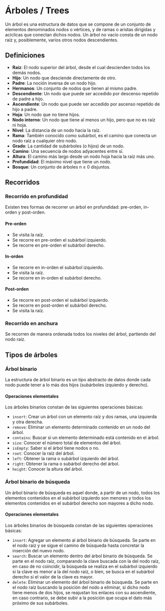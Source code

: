 # Árboles / Trees

Un árbol es una estructura de datos que se compone de un conjunto de elementos denominados nodos o vértices, y de ramas o aristas dirigidas y acíclicas que conectan dichos nodos. Un árbol no vacío consta de un nodo raíz y, posiblemente, varios otros nodos descendientes.

## Definiciones

* **Raíz**: El nodo superior del árbol, desde el cual descienden todos los demás nodos.
* **Hijo**: Un nodo que desciende directamente de otro.
* **Padre**: La noción inversa de un nodo hijo.
* **Hermanos**: Un conjunto de nodos que tienen al mismo padre.
* **Descendiente**: Un nodo que puede ser accedido por descenso repetido de padre a hijo.
* **Ascendiente**: Un nodo que puede ser accedido por ascenso repetido de hijo a padre.
* **Hoja**: Un nodo que no tiene hijos.
* **Nodo interno**: Un nodo que tiene al menos un hijo, pero que no es raíz ni hoja.
* **Nivel**: La distancia de un nodo hacia la raíz.
* **Rama**: También conocido como subárbol, es el camino que conecta un nodo raíz a cualquier otro nodo.
* **Grado**: La cantidad de subárboles (o hijos) de un nodo.
* **Camino**: Una secuencia de nodos adyacentes entre sí.
* **Altura**: El camino más largo desde un nodo hoja hacia la raíz más uno.
* **Profundidad**: El máximo nivel que tiene un nodo.
* **Bosque**: Un conjunto de árboles n ≥ 0 disjuntos.

## Recorridos

### Recorrido en profundidad

Existen tres formas de recorrer un árbol en profundidad: pre-orden, in-orden y post-orden.

#### Pre-orden

* Se visita la raíz.
* Se recorre en pre-orden el subárbol izquierdo.
* Se recorre en pre-orden el subárbol derecho.

#### In-orden

* Se recorre en in-orden el subárbol izquierdo.
* Se visita la raíz.
* Se recorre en in-orden el subárbol derecho.

#### Post-orden

* Se recorre en post-orden el subárbol izquierdo.
* Se recorre en post-orden el subárbol derecho.
* Se visita la raíz.

### Recorrido en anchura

Se recorren de manera ordenada todos los niveles del árbol, partiendo del nodo raíz.

## Tipos de árboles

### Árbol binario

La estructura de árbol binario es un tipo abstracto de datos donde cada nodo puede tener a lo más dos hijos (subárboles izquierdo y derecho).

#### Operaciones elementales

Los árboles binarios constan de las siguientes operaciones básicas:

* <code>insert</code>: Crear un árbol con un elemento raíz y dos ramas, una izquierda y otra derecha.
* <code>remove</code>: Eliminar un elemento determinado contenido en un nodo del árbol.
* <code>contains</code>: Buscar si un elemento determinado está contenido en el árbol.
* <code>size</code>: Conocer el número total de elementos del árbol.
* <code>isEmpty</code>: Saber si el árbol tiene nodos o no.
* <code>root</code>: Conocer la raíz del árbol.
* <code>left</code>: Obtener la rama o subárbol izquierdo del árbol.
* <code>right</code>: Obtener la rama o subárbol derecho del árbol.
* <code>height</code>: Conocer la altura del árbol.

### Árbol binario de búsqueda

Un árbol binario de búsqueda es aquel donde, a partir de un nodo, todos los elementos contenidos en el subárbol izquierdo son menores y todos los elementos contenidos en el subárbol derecho son mayores a dicho nodo.

#### Operaciones elementales

Los árboles binarios de búsqueda constan de las siguientes operaciones básicas:

* <code>insert</code>: Agregar un elemento al árbol binario de búsqueda. Se parte en el nodo raíz y se sigue el camino de búsqueda hasta concretar la inserción del nuevo nodo.
* <code>search</code>: Buscar un elemento dentro del árbol binario de búsqueda. Se parte en el nodo raíz, comparando la clave buscada con la del nodo raíz, en caso de no coincidir, la búsqueda se realiza en el subárbol izquierdo si la clave es menor a la del nodo raíz, o bien, se busca en el subárbol derecho si el valor de la clave es mayor.
* <code>delete</code>: Eliminar un elemento del árbol binario de búsqueda. Se parte en el nodo raíz buscando la posición del nodo a eliminar, si dicho nodo tiene menos de dos hijos, se reajustan los enlaces con su ascendiente, en caso contrario, se debe subir a la posición que ocupa el dato más próximo de sus subárboles.